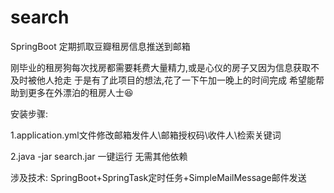 # search
SpringBoot 定期抓取豆瓣租房信息推送到邮箱

刚毕业的租房狗每次找房都需要耗费大量精力,或是心仪的房子又因为信息获取不及时被他人抢走
于是有了此项目的想法,花了一下午加一晚上的时间完成 希望能帮助到更多在外漂泊的租房人士😆

安装步骤:

  1.application.yml文件修改邮箱发件人\邮箱授权码\收件人\检索关键词

  2.java -jar search.jar 一键运行 无需其他依赖

涉及技术: SpringBoot+SpringTask定时任务+SimpleMailMessage邮件发送
